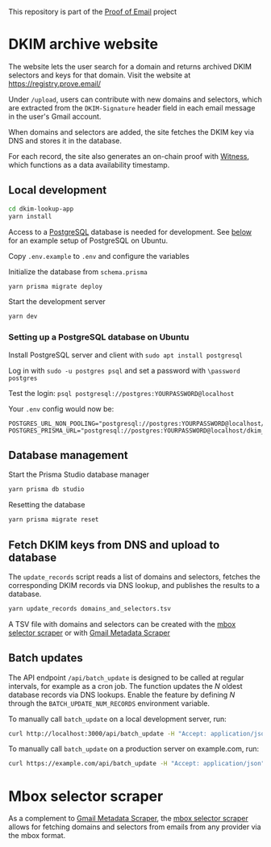 This repository is part of the [Proof of Email](https://prove.email/) project

# DKIM archive website

The website lets the user search for a domain and returns archived DKIM selectors and keys for that domain. Visit the website at https://registry.prove.email/

Under `/upload`, users can contribute with new domains and selectors, which are extracted from the `DKIM-Signature` header field in each email message in the user's Gmail account.

When domains and selectors are added, the site fetches the DKIM key via DNS and stores it in the database.

For each record, the site also generates an on-chain proof with [Witness](https://witness.co), which functions as a data availability timestamp.

## Local development

```bash
cd dkim-lookup-app
yarn install
```

Access to a [PostgreSQL](https://www.postgresql.org/) database is needed for development. See [below](#ubuntu_postgresql) for an example setup of PostgreSQL on Ubuntu.

Copy `.env.example` to `.env` and configure the variables

Initialize the database from `schema.prisma`

```bash
yarn prisma migrate deploy
```

Start the development server

```bash
yarn dev
```

<a name="ubuntu_postgresql"></a>
### Setting up a PostgreSQL database on Ubuntu

Install PostgreSQL server and client with `sudo apt install postgresql`

Log in with `sudo -u postgres psql` and set a password with `\password postgres`

Test the login: `psql postgresql://postgres:YOURPASSWORD@localhost`

Your `.env` config would now be:

```
POSTGRES_URL_NON_POOLING="postgresql://postgres:YOURPASSWORD@localhost/dkim_lookup"
POSTGRES_PRISMA_URL="postgresql://postgres:YOURPASSWORD@localhost/dkim_lookup"
```

## Database management

Start the Prisma Studio database manager

```bash
yarn prisma db studio
```

Resetting the database

```bash
yarn prisma migrate reset
```

## Fetch DKIM keys from DNS and upload to database

The `update_records` script reads a list of domains and selectors, fetches the corresponding DKIM records via DNS lookup, and publishes the results to a database.

```bash
yarn update_records domains_and_selectors.tsv
```

A TSV file with domains and selectors can be created with the [mbox selector scraper](../util/mbox_selector_scraper.py)
or with [Gmail Metadata Scraper](https://github.com/zkemail/selector-scraper)


## Batch updates

The API endpoint `/api/batch_update` is designed to be called at regular intervals, for example as a cron job.
The function updates the *N* oldest database records via DNS lookups.
Enable the feature by defining *N* through the `BATCH_UPDATE_NUM_RECORDS` environment variable.

To manually call `batch_update` on a local development server, run:

```bash
curl http://localhost:3000/api/batch_update -H "Accept: application/json" -H "Authorization: Bearer $CRON_SECRET"
```

To manually call `batch_update` on a production server on example.com, run:

```bash
curl https://example.com/api/batch_update -H "Accept: application/json" -H "Authorization: Bearer $CRON_SECRET"
```


# Mbox selector scraper

As a complement to [Gmail Metadata Scraper](https://github.com/zkemail/selector-scraper),
the [mbox selector scraper](util/mbox_selector_scraper.py) allows for fetching domains and selectors from emails from any provider via the mbox format.
